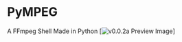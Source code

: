 # PyMPEG
A FFmpeg Shell Made in Python
[![v0.0.2a Preview Image](https://i.imgur.com/OqDA23b.png)]

